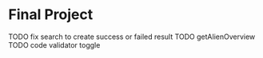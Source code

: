 # Final Project

<!-- final_project -->
TODO fix search to create success or failed result
TODO getAlienOverview
TODO code validator toggle